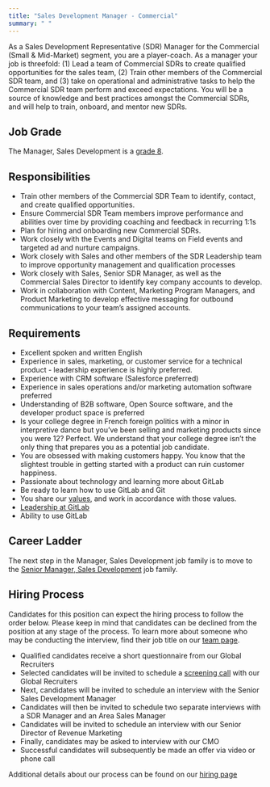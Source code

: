 ```yaml
---
title: "Sales Development Manager - Commercial"
summary: " "
---
```


As a Sales Development Representative (SDR) Manager for the Commercial (Small & Mid-Market) segment, you are a player-coach. As a manager your job is threefold: (1) Lead a team of Commercial SDRs to create qualified opportunities for the sales team, (2) Train other members of the Commercial SDR team, and (3) take on operational and administrative tasks to help the Commercial SDR  team perform and exceed expectations. You will be a source of knowledge and best practices amongst the Commercial SDRs, and will help to train, onboard, and mentor new SDRs.

## Job Grade

The Manager, Sales Development is a [grade 8](https://about.gitlab.com/handbook/total-rewards/compensation/compensation-calculator/#gitlab-job-grades).

## Responsibilities

- Train other members of the Commercial SDR Team to identify, contact, and create qualified opportunities.
- Ensure Commercial SDR Team members improve performance and abilities over time by providing coaching and feedback in recurring 1:1s
- Plan for hiring and onboarding new Commercial SDRs.
- Work closely with the Events and Digital teams on Field events and targeted ad and nurture campaigns.
- Work closely with Sales and other members of the SDR Leadership team to improve opportunity management and qualification processes
- Work closely with Sales, Senior SDR Manager, as well as the Commercial Sales Director to identify key company accounts to develop.
- Work in collaboration with Content, Marketing Program Managers, and Product Marketing to develop effective messaging for outbound communications to your team’s assigned accounts.

## Requirements

- Excellent spoken and written English
- Experience in sales, marketing, or customer service for a technical product - leadership experience is highly preferred.
- Experience with CRM software (Salesforce preferred)
- Experience in sales operations and/or marketing automation software preferred
- Understanding of B2B software, Open Source software, and the developer product space is preferred
- Is your college degree in French foreign politics with a minor in interpretive dance but you’ve been selling and marketing products since you were 12? Perfect. We understand that your college degree isn’t the only thing that prepares you as a potential job candidate.
- You are obsessed with making customers happy. You know that the slightest trouble in getting started with a product can ruin customer happiness.
- Passionate about technology and learning more about GitLab
- Be ready to learn how to use GitLab and Git
- You share our [values](/handbook/values/), and work in accordance with those values.
- [Leadership at GitLab](https://about.gitlab.com/company/team/structure/#management-group)
- Ability to use GitLab

## Career Ladder

The next step in the Manager, Sales Development job family is to move to the [Senior Manager, Sales Development](/job-families/marketing/senior-sales-development-manager-acceleration/) job family.

## Hiring Process

Candidates for this position can expect the hiring process to follow the order below. Please keep in mind that candidates can be declined from the position at any stage of the process. To learn more about someone who may be conducting the interview, find their job title on our [team page](https://about.gitlab.com/company/team/).

- Qualified candidates receive a short questionnaire from our Global Recruiters
- Selected candidates will be invited to schedule a [screening call](https://about.gitlab.com/handbook/hiring/#screening-call) with our Global Recruiters
- Next, candidates will be invited to schedule an interview with the Senior Sales Development Manager
- Candidates will then be invited to schedule two separate interviews with a SDR Manager and an Area Sales Manager
- Candidates will be invited to schedule an interview with our Senior Director of Revenue Marketing
- Finally, candidates may be asked to interview with our CMO
- Successful candidates will subsequently be made an offer via video or phone call

Additional details about our process can be found on our [hiring page](https://about.gitlab.com/handbook/hiring/)
